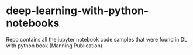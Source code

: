 # deep-learning-with-python-notebooks
Repo contains all the jupyter notebook code samples that were found in DL with python book (Manning Publication)
